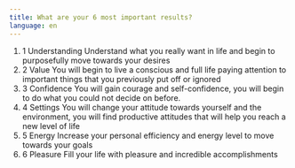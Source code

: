 ```yaml
---
title: What are your 6 most important results?
language: en
---
```


<ol>
   <li>
   <span> 1 Understanding</span>
   Understand what you really want in life and begin to purposefully move towards your desires</li>
   <li>
   <span>2 Value</span>
   You will begin to live a conscious and full life paying attention to important things that you previously put off or ignored</li>
   <li>
   <span>3 Confidence</span>
   You will gain courage and self-confidence, you will begin to do what you could not decide on before.</li>
   <li>
   <span>4 Settings</span>
   You will change your attitude towards yourself and the environment, you will find productive attitudes that will help you reach a new level of life</li>
   <li>
   <span>5 Energy</span>
   Increase your personal efficiency and energy level to move towards your goals</li>
   <li>
   <span>6 Pleasure</span>
   Fill your life with pleasure and incredible accomplishments</li>
</ol>
